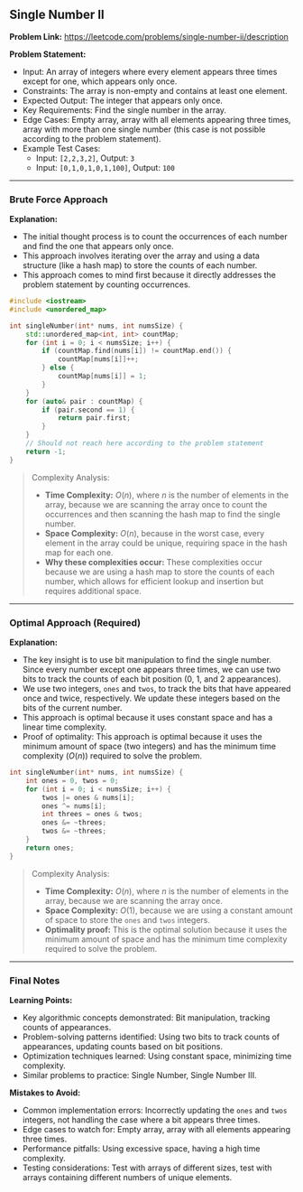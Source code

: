 ## Single Number II
**Problem Link:** https://leetcode.com/problems/single-number-ii/description

**Problem Statement:**
- Input: An array of integers where every element appears three times except for one, which appears only once.
- Constraints: The array is non-empty and contains at least one element.
- Expected Output: The integer that appears only once.
- Key Requirements: Find the single number in the array.
- Edge Cases: Empty array, array with all elements appearing three times, array with more than one single number (this case is not possible according to the problem statement).
- Example Test Cases:
  - Input: `[2,2,3,2]`, Output: `3`
  - Input: `[0,1,0,1,0,1,100]`, Output: `100`

---

### Brute Force Approach

**Explanation:**
- The initial thought process is to count the occurrences of each number and find the one that appears only once.
- This approach involves iterating over the array and using a data structure (like a hash map) to store the counts of each number.
- This approach comes to mind first because it directly addresses the problem statement by counting occurrences.

```cpp
#include <iostream>
#include <unordered_map>

int singleNumber(int* nums, int numsSize) {
    std::unordered_map<int, int> countMap;
    for (int i = 0; i < numsSize; i++) {
        if (countMap.find(nums[i]) != countMap.end()) {
            countMap[nums[i]]++;
        } else {
            countMap[nums[i]] = 1;
        }
    }
    for (auto& pair : countMap) {
        if (pair.second == 1) {
            return pair.first;
        }
    }
    // Should not reach here according to the problem statement
    return -1;
}
```

> Complexity Analysis:
> - **Time Complexity:** $O(n)$, where $n$ is the number of elements in the array, because we are scanning the array once to count the occurrences and then scanning the hash map to find the single number.
> - **Space Complexity:** $O(n)$, because in the worst case, every element in the array could be unique, requiring space in the hash map for each one.
> - **Why these complexities occur:** These complexities occur because we are using a hash map to store the counts of each number, which allows for efficient lookup and insertion but requires additional space.

---

### Optimal Approach (Required)

**Explanation:**
- The key insight is to use bit manipulation to find the single number. Since every number except one appears three times, we can use two bits to track the counts of each bit position (0, 1, and 2 appearances).
- We use two integers, `ones` and `twos`, to track the bits that have appeared once and twice, respectively. We update these integers based on the bits of the current number.
- This approach is optimal because it uses constant space and has a linear time complexity.
- Proof of optimality: This approach is optimal because it uses the minimum amount of space (two integers) and has the minimum time complexity ($O(n)$) required to solve the problem.

```cpp
int singleNumber(int* nums, int numsSize) {
    int ones = 0, twos = 0;
    for (int i = 0; i < numsSize; i++) {
        twos |= ones & nums[i];
        ones ^= nums[i];
        int threes = ones & twos;
        ones &= ~threes;
        twos &= ~threes;
    }
    return ones;
}
```

> Complexity Analysis:
> - **Time Complexity:** $O(n)$, where $n$ is the number of elements in the array, because we are scanning the array once.
> - **Space Complexity:** $O(1)$, because we are using a constant amount of space to store the `ones` and `twos` integers.
> - **Optimality proof:** This is the optimal solution because it uses the minimum amount of space and has the minimum time complexity required to solve the problem.

---

### Final Notes

**Learning Points:**
- Key algorithmic concepts demonstrated: Bit manipulation, tracking counts of appearances.
- Problem-solving patterns identified: Using two bits to track counts of appearances, updating counts based on bit positions.
- Optimization techniques learned: Using constant space, minimizing time complexity.
- Similar problems to practice: Single Number, Single Number III.

**Mistakes to Avoid:**
- Common implementation errors: Incorrectly updating the `ones` and `twos` integers, not handling the case where a bit appears three times.
- Edge cases to watch for: Empty array, array with all elements appearing three times.
- Performance pitfalls: Using excessive space, having a high time complexity.
- Testing considerations: Test with arrays of different sizes, test with arrays containing different numbers of unique elements.